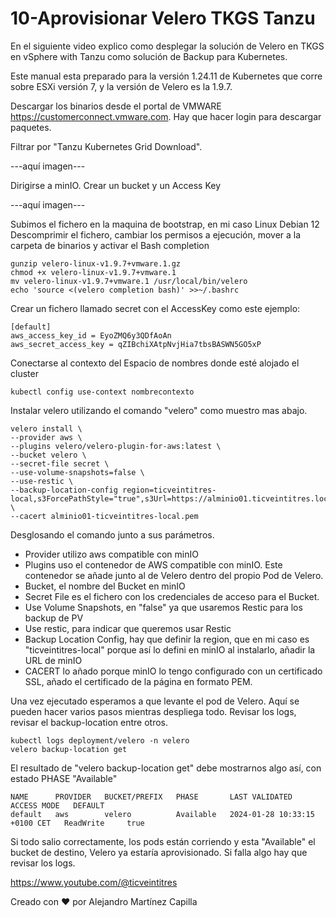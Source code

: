 # 10-Aprovisionar Velero TKGS Tanzu
En el siguiente video explico como desplegar la solución de Velero en TKGS en vSphere with Tanzu como solución de Backup para Kubernetes.

Este manual esta preparado para la versión 1.24.11 de Kubernetes que corre sobre ESXi versión 7, y la versión de Velero es la 1.9.7.

Descargar los binarios desde el portal de VMWARE https://customerconnect.vmware.com. Hay que hacer login para descargar paquetes.

Filtrar por "Tanzu Kubernetes Grid Download".

---aquí imagen---

Dirigirse a minIO. Crear un bucket y un Access Key

---aquí imagen---

Subimos el fichero en la maquina de bootstrap, en mi caso Linux Debian 12
Descomprimir el fichero, cambiar los permisos a ejecución, mover a la carpeta de binarios y activar el Bash completion

```
gunzip velero-linux-v1.9.7+vmware.1.gz
chmod +x velero-linux-v1.9.7+vmware.1
mv velero-linux-v1.9.7+vmware.1 /usr/local/bin/velero
echo 'source <(velero completion bash)' >>~/.bashrc
```

Crear un fichero llamado secret con el AccessKey como este ejemplo:

```
[default]
aws_access_key_id = EyoZMQ6y3QDfAoAn
aws_secret_access_key = qZIBchiXAtpNvjHia7tbsBASWN5GO5xP
```

Conectarse al contexto del Espacio de nombres donde esté alojado el cluster

```
kubectl config use-context nombrecontexto
```

Instalar velero utilizando el comando "velero" como muestro mas abajo. 

```
velero install \
--provider aws \
--plugins velero/velero-plugin-for-aws:latest \
--bucket velero \
--secret-file secret \
--use-volume-snapshots=false \
--use-restic \
--backup-location-config region=ticveintitres-local,s3ForcePathStyle="true",s3Url=https://alminio01.ticveintitres.local:9000 \
--cacert alminio01-ticveintitres-local.pem
```

Desglosando el comando junto a sus parámetros.
- Provider utilizo aws compatible con minIO
- Plugins uso el contenedor de AWS compatible con minIO. Este contenedor se añade junto al de Velero dentro del propio Pod de Velero.
- Bucket, el nombre del Bucket en minIO
- Secret File es el fichero con los credenciales de acceso para el Bucket.
- Use Volume Snapshots, en "false" ya que usaremos Restic para los backup de PV
- Use restic, para indicar que queremos usar Restic
- Backup Location Config, hay que definir la region, que en mi caso es "ticveintitres-local" porque así lo defini en minIO al instalarlo, añadir la URL de minIO
- CACERT lo añado porque minIO lo tengo configurado con un certificado SSL, añado el certificado de la página en formato PEM.

Una vez ejecutado esperamos a que levante el pod de Velero. Aquí se pueden hacer varios pasos mientras despliega todo.  Revisar los logs, revisar el backup-location entre otros.


```
kubectl logs deployment/velero -n velero
velero backup-location get
```
El resultado de "velero backup-location get" debe mostrarnos algo así, con estado PHASE "Available"

```
NAME      PROVIDER   BUCKET/PREFIX   PHASE       LAST VALIDATED                  ACCESS MODE   DEFAULT
default   aws        velero          Available   2024-01-28 10:33:15 +0100 CET   ReadWrite     true
```

Si todo salio correctamente, los pods están corriendo y esta "Available" el bucket de destino, Velero ya estaría aprovisionado. Si falla algo hay que revisar los logs.

https://www.youtube.com/@ticveintitres

Creado con ❤️ por Alejandro Martínez Capilla